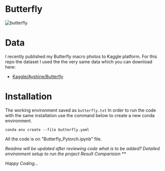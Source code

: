# Butterfly
![butterfly](images/butterfly.JPG  "butterfly")

# Data
I recently published my Butterfly macro photos to Kaggle platform. For this repo the dataset I used the the very same data which you can download here:

- [Kaggle/Ayshine/Butterfly](https://www.kaggle.com/ayshine/butterfly)

# Installation

The working environment saved as `butterfly.txt` In order to run the code with the same installation use the command below to create a new conda environment.

~~~
conda env create --file butterfly.yaml
~~~


All the code is on  "Butterfly_Pytorch.ipynb" file.

*Readme will be updated after reviewing code*
*what is to be added?*
*Detailed environment setup to run the project*
*Result Comparision*
**

*Happy Coding...*
